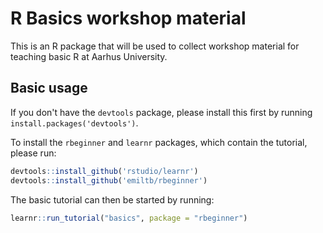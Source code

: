 # R Basics workshop material

This is an R package that will be used to collect workshop material for teaching basic R at Aarhus University.

## Basic usage
If you don't have the `devtools` package, please install this first by running `install.packages('devtools')`. 

To install the `rbeginner` and `learnr` packages, which contain the tutorial, please run: 

```r
devtools::install_github('rstudio/learnr')
devtools::install_github('emiltb/rbeginner')
```

The basic tutorial can then be started by running: 

```r
learnr::run_tutorial("basics", package = "rbeginner")
```

